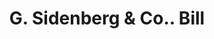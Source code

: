 ---
doi: 10.7916/D8QJ8VDT
date_other: '1890'
date_other_textual: 1890-1899
form: printed ephemera
genre:
- Invoices
name:
- G. Sidenberg & Co.
object_in_context_url: https://biggert.cul.columbia.edu/items/view/ave_biggert_01004
subject_hierarchical_geographic:
- New York, New York, United States
subject_name:
- G. Sidenberg & Co.
title: G. Sidenberg & Co.. Bill
sort_title: G. Sidenberg & Co.. Bill
call_number: ave_biggert_01004
coordinates:
- 40.71277777777778,-74.00583333333333
pid: ave_biggert_01004
identifiers: ave_biggert_01004
canvas_id: ldpd:396272
permalink: "/items/ave_biggert_01004/"
layout: iiif-image-page
---